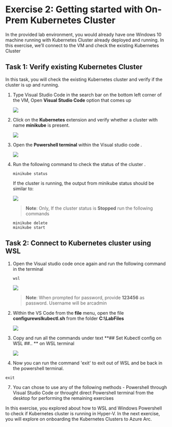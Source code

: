 # Exercise 2: Getting started with On-Prem Kubernetes Cluster
In the provided lab environment, you would already have one Windows 10 machine running with Kubernetes Cluster already deployed and running. In this exercise, we’ll connect to the VM and check the existing Kubernetes Cluster

## Task 1: Verify existing Kubernetes Cluster
In this task, you will check the existing Kubernetes cluster and verify if the cluster is up and running. 

1. Type Visual Studio Code in the search bar on the bottom left corner of the VM, Open **Visual Studio Code** option that comes up

   ![](./images/arc-01.png) 

2. Click on the **Kubernetes** extension and verify whether a cluster with name **minikube** is present.
   
   ![](./images/arc-02.png) 
   
3. Open the **Powershell terminal** within the Visual studio code .
    
   ![](./images/arc-03.png) 

4. Run the following command to check the status of the cluster .
   
   ```
   minikube status
   ```
   If the cluster is running, the output from minikube status should be similar to:
   
   ![](./images/arc-04.png) 
   
   > **Note**: Only, If the cluster status is **Stopped** run the following commands
   
      ```
      minikube delete
      minikube start
      ```
   
  
## Task 2: Connect to Kubernetes cluster using WSL

1. Open the Visual studio code once again and run the following command in the terminal
   
   ```
   wsl
   ```
   ![](./images/arc-07.png) 
   
   > **Note**: When prompted for password, provide **123456** as password. Username will be arcadmin
 
2. Within the VS Code from the **file** menu, open the file **configurewslkubectl.sh** from the folder **C:\LabFiles**
  
    ![](./images/arc-08.png)
    

3. Copy and run all the commands under text **## Set Kubectl config on WSL ##.. ** on WSL terminal
 
   ![](./images/arc-0040.png)
   
 4. Now you can run the command 'exit' to exit out of WSL and be back in the powershell terminal.
 
   ```
   exit
   ```
 
 7. You can chose to use any of the following methods -  Powershell through Visual Studio Code or throught direct Powershell terminal from the desktop for performing the remaining exercises

In this exercise, you explored about how to WSL and Windows Powershell to check if Kubernetes cluster is running in Hyper-V. In the next exercise, you will explore on onboarding the Kubernetes Clusters to Azure Arc.
